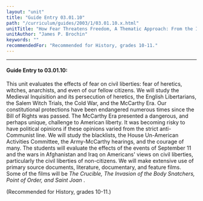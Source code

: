 ```yaml
---
layout: "unit"
title: "Guide Entry 03.01.10"
path: "/curriculum/guides/2003/1/03.01.10.x.html"
unitTitle: "How Fear Threatens Freedom, A Thematic Approach: From the Inquisition to the McCarthy Era"
unitAuthor: "James P. Brochin"
keywords: ""
recommendedFor: "Recommended for History, grades 10-11."
---
```

<body>
<hr/>
 <h4>
  Guide Entry to 03.01.10:
 </h4>
 <p>
  This unit evaluates the effects of fear on civil liberties: fear of heretics, witches, anarchists, and even of our fellow citizens.  We will study the Medieval Inquisition and its persecution of heretics, the English Libertarians, the Salem Witch Trials, the Cold War, and the McCarthy Era.  Our constitutional protections have been endangered numerous times since the Bill of Rights was passed.  The McCarthy Era presented a dangerous, and perhaps unique, challenge to American liberty.  It was becoming risky to have political opinions if these opinions varied from the strict anti-Communist line.  We will study the blacklists, the House Un-American Activities Committee, the Army-McCarthy hearings, and the courage of many.  The students will evaluate the effects of the events of September 11 and the wars in Afghanistan and Iraq on Americans' views on civil liberties, particularly the civil liberties of non-citizens.  We will make extensive use of primary source documents, literature, documentary, and feature films.  Some of the films will be
  <i>
   The Crucible, The Invasion of the Body Snatchers, Point of Order, and Saint Joan
  </i>
  .
 </p>

<p>
  (Recommended for History, grades 10-11.)
 </p>

</body>